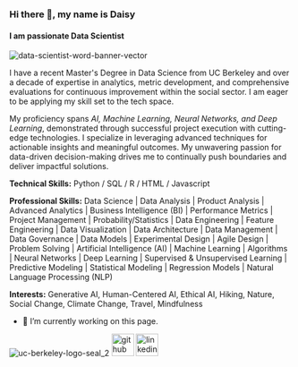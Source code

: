 ### Hi there 👋, my name is Daisy
#### I am passionate Data Scientist
![data-scientist-word-banner-vector](https://github.com/dkham/dkham/assets/72950291/c3bd39a5-14b2-4c99-9b69-b379c5bd3b28)

I have a recent Master's Degree in Data Science from UC Berkeley and over a decade of expertise in analytics, metric development, and comprehensive evaluations for continuous improvement within the social sector. I am eager to be applying my skill set to the tech space. 

My proficiency spans *AI, Machine Learning, Neural Networks, and Deep Learning*, demonstrated through successful project execution with cutting-edge technologies. I specialize in leveraging advanced techniques for actionable insights and meaningful outcomes. My unwavering passion for data-driven decision-making drives me to continually push boundaries and deliver impactful solutions.

**Technical Skills:** Python / SQL / R / HTML / Javascript

**Professional Skills:** Data Science | Data Analysis | Product Analysis | Advanced Analytics | Business Intelligence (BI) | Performance Metrics | Project Management | Probability/Statistics | Data Engineering | Feature Engineering | Data Visualization | Data Architecture | Data Management | Data Governance | Data Models | Experimental Design | Agile Design | Problem Solving | Artificial Intelligence (AI) | Machine Learning | Algorithms | Neural Networks | Deep Learning | Supervised & Unsupervised Learning | Predictive Modeling | Statistical Modeling | Regression Models | Natural Language Processing (NLP) 

**Interests:** Generative AI, Human-Centered AI, Ethical AI, Hiking, Nature, Social Change, Climate Change, Travel, Mindfulness

- 🔭 I’m currently working on this page.

![uc-berkeley-logo-seal_2](https://github.com/dkham/dkham/assets/72950291/5ad186e5-859c-4a89-a33d-69776f18cc7b)
[<img src='https://cdn.jsdelivr.net/npm/simple-icons@3.0.1/icons/github.svg' alt='github' height='40'>](https://github.com/dkham)  [<img src='https://cdn.jsdelivr.net/npm/simple-icons@3.0.1/icons/linkedin.svg' alt='linkedin' height='40'>](https://www.linkedin.com/in/daisykhamphakdy/)  




<!--
**dkham/dkham** is a ✨ _special_ ✨ repository because its `README.md` (this file) appears on your GitHub profile.

Here are some ideas to get you started:

- 🔭 I’m currently working on ...
- 🌱 I’m currently learning ...
- 👯 I’m looking to collaborate on ...
- 🤔 I’m looking for help with ...
- 💬 Ask me about ...
- 📫 How to reach me: ...
- 😄 Pronouns: she / her
- ⚡ Fun fact: ...
-->
